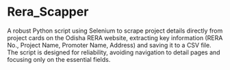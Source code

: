 # Rera_Scapper
A robust Python script using Selenium to scrape project details directly from project cards on the Odisha RERA website, extracting key information (RERA No., Project Name, Promoter Name, Address) and saving it to a CSV file. The script is designed for reliability, avoiding navigation to detail pages and focusing only on the essential fields.
